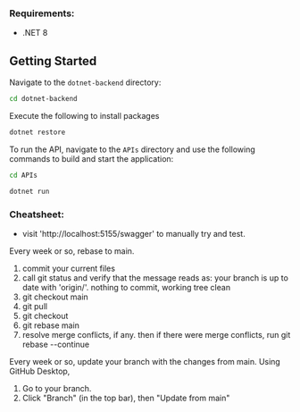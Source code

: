 ### Requirements:
- .NET 8

## Getting Started
Navigate to the `dotnet-backend` directory:
```bash
cd dotnet-backend
```
Execute the following to install packages
```bash
dotnet restore
```

To run the API, navigate to the `APIs` directory and use the following commands to build and start the application:
```bash
cd APIs

dotnet run
```

### Cheatsheet:
- visit 'http://localhost:5155/swagger' to manually try and test.


Every week or so, rebase to main.
1. commit your current files
2. call git status and verify that the message reads as: your branch is up to date with 'origin/<your branch name>'. nothing to commit, working tree clean
3. git checkout main
4. git pull
5. git checkout <your branch name>
6. git rebase main
7. resolve merge conflicts, if any. then if there were merge conflicts, run git rebase --continue

Every week or so, update your branch with the changes from main. Using GitHub Desktop,
1. Go to your branch.
2. Click "Branch" (in the top bar), then "Update from main"